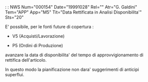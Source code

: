  :  : NWS Num="000154" Date="19991028" Rel="" Atr="G. Galdini" Tem="APP" App="M5" Tit="Data Rettificata in Analisi Disponibilita'" Sts="20"

E' possibile, per le fonti future di copertura : 

- V5 (Acquisti/Lavorazione)

- P5 (Ordini di Produzione)

avanzare la data di disponibilita' del tempo di approvvigionamento di rettifica dell'articolo.

In questo modo la pianificazione non dara' suggerimenti di anticipi superflui.


